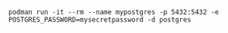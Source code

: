 #

```podman run -it --rm --name mypostgres -p 5432:5432 -e POSTGRES_PASSWORD=mysecretpassword -d postgres```